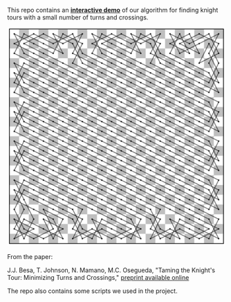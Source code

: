 This repo contains an **[interactive demo](https://nmamano.github.io/MinCrossingsKnightsTour/index.html)** of our algorithm for finding knight tours with a small number of turns and crossings.

[![Illustration](20x20.PNG "20x20")](https://nmamano.github.io/MinCrossingsKnightsTour/index.html)

From the paper:

J.J. Besa, T. Johnson, N. Mamano, M.C. Osegueda, "Taming the Knight's Tour: Minimizing Turns and Crossings," [preprint available online](https://arxiv.org/pdf/1904.02824.pdf)

The repo also contains some scripts we used in the project.
